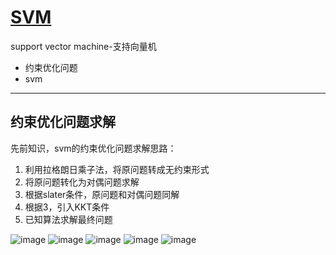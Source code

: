 # [SVM](https://github.com/iLovEing/notebook/issues/15)

support vector machine-支持向量机
- 约束优化问题
- svm


---

## 约束优化问题求解
先前知识，svm的约束优化问题求解思路：
1. 利用拉格朗日乘子法，将原问题转成无约束形式
2. 将原问题转化为对偶问题求解
3. 根据slater条件，原问题和对偶问题同解
4. 根据3，引入KKT条件
5. 已知算法求解最终问题

![image](https://user-images.githubusercontent.com/109459299/224753194-284f184a-b6f0-4b48-ade7-abd391c2a828.png)
![image](https://user-images.githubusercontent.com/109459299/224753398-4db6f84a-0ec4-427f-b4c6-0b13e3d42f4c.png)
![image](https://user-images.githubusercontent.com/109459299/224753526-a8e90401-d2f7-44ec-839e-d85038422fc6.png)
![image](https://user-images.githubusercontent.com/109459299/224753657-97a7e8fc-4044-433e-82b6-07e6022f6d85.png)
![image](https://user-images.githubusercontent.com/109459299/224753714-e390b5bc-0a03-451a-a99d-b884424aed43.png)


